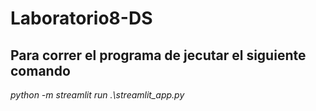 # Laboratorio8-DS

## Para correr el programa de jecutar el siguiente comando

*python -m streamlit run .\streamlit_app.py*
